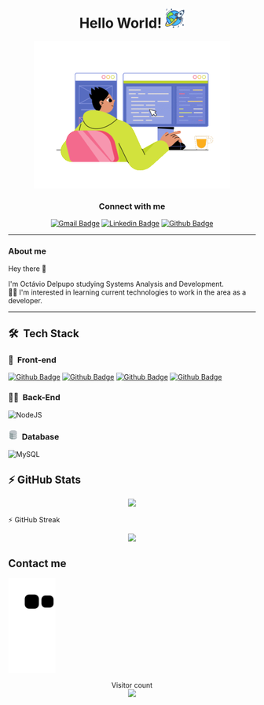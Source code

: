 <h1 align="center">Hello World! <img width=40 src="./img/rocket.png" alt="Mundo com foguete"> </h1>

<div align="center">
<img src="./img/programmer-writing-code-and-pc.gif" alt="Menino programando">
</div>

<h3 align="center">
  Connect with me
</h3>

<div align="center">

[![Gmail Badge](https://img.shields.io/badge/-octavio.delpupo-c14438?style=for-the-badge&logo=Gmail&logoColor=white&link=mailto:octavio.delpupo@gmail.com)](mailto:octavio.delpupo@gmail.com)
[![Linkedin Badge](https://img.shields.io/badge/-LinkedIn-blue?style=for-the-badge&logo=Linkedin&logoColor=white&link=https://www.linkedin.com/in/WashingtonSBS/)](https://www.linkedin.com/in/octavio-delpupo/)
[![Github Badge](https://img.shields.io/badge/-Github-000?style=for-the-badge&logo=Github&logoColor=white&link=https://github.com/WashingtonSBS)](https://github.com/OctavioDelpupo)

</div>

***

### About me

Hey there 👋

I'm Octávio Delpupo studying Systems Analysis and Development.
<br>
👨‍💻 I'm interested in learning current technologies to work in the area as a developer.

***

## 🛠 &nbsp;Tech Stack

### 🎨 &nbsp;Front-end
[![Github Badge](https://img.shields.io/badge/HTML5-E34F26?style=for-the-badge&logo=html5&logoColor=white)](https://www.w3schools.com/html/default.asp)
[![Github Badge](https://img.shields.io/badge/CSS3-1572B6?style=for-the-badge&logo=css3&logoColor=white)](https://www.w3schools.com/css/default.asp)
[![Github Badge](https://img.shields.io/badge/Bootstrap-563D7C?style=for-the-badge&logo=bootstrap&logoColor=white)](https://getbootstrap.com/)
[![Github Badge](https://img.shields.io/badge/JavaScript-F7DF1E?style=for-the-badge&logo=javascript&logoColor=black)](https://www.w3schools.com/css/default.asp)

### 👩‍💻 &nbsp;Back-End


![NodeJS](https://img.shields.io/badge/node.js-6DA55F?style=for-the-badge&logo=node.js&logoColor=white)


### <img width=20 src="./img/Database.png" alt="banco de dados"> &nbsp;Database 

![MySQL](https://img.shields.io/badge/mysql-%2300f.svg?style=for-the-badge&logo=mysql&logoColor=white)

## ⚡ GitHub Stats

<div align="center">
  <img height="150em" src="https://github-readme-stats.vercel.app/api?username=octaviodelpupo&show_icons=true&theme=radical&include_all_commits=true&count_private=true&link=https://github.com/octaviodelpupo"/>
  <!-- <img height="150em" src="https://github-readme-stats.vercel.app/api/top-langs/?username=octaviodelpupo&layout=compact&langs_count=16&theme=radical&link=https://github.com/octaviodelpupo"/> -->
</div>

⚡ GitHub Streak

<div align="center">
  <img height="150em" src="https://github-readme-streak-stats.herokuapp.com/?user=octaviodelpupo&theme=radical"/>
</div>

## Contact me
<p>

![Snake animation](https://github.com/OctavioDelpupo/OctavioDelpupo/blob/output/github-contribution-grid-snake.svg)

<p align="center"> 
  Visitor count<br>
  <img src="https://profile-counter.glitch.me/OctavioDelpupo/count.svg" />
</p> 

